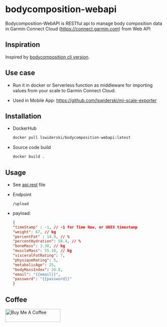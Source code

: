 # bodycomposition-webapi
Bodycomposition-WebAPI is RESTful api to manage body composition data in 
Garmin Connect Cloud (https://connect.garmin.com) from Web API

## Inspiration
Inspired by [bodycomposition cli version](https://github.com/davidkroell/bodycomposition).

## Use case
- Run it in docker or Serverless function as middleware for importing values from your scale to Garmin Connect Cloud.

- Used in Mobile App: https://github.com/lswiderski/mi-scale-exporter


## Installation

- DockerHub 
    ```dockerfile
    docker pull lswiderski/bodycomposition-webapi:latest
    ```

- Source code build
     ```dockerfile
    docker build .
    ```

## Usage

- See [api.rest](https://github.com/lswiderski/bodycomposition-webapi/blob/main/api.rest) file

- Endpoint
    ```http
    /upload
    ```
- payload:

    ```json
    {
    "timeStamp" : -1, // -1 for Time Now, or UNIX timestamp
    "weight": 67, // kg
    "percentFat" : 14.9, // %
    "percentHydration": 58.4, // %
    "boneMass": 3.30, // kg
    "muscleMass": 55.10, // kg
    "visceralFatRating": 7,
    "physiqueRating": 5,
    "metabolicAge": 25,
    "bodyMassIndex": 20.8,
    "email": "{{email}}",
    "password": "{{password}}"
    }
    ```
## Coffee

<a href="https://www.buymeacoffee.com/lukaszswiderski" target="_blank"><img src="https://cdn.buymeacoffee.com/buttons/default-orange.png" alt="Buy Me A Coffee" height="41" width="174"></a>
